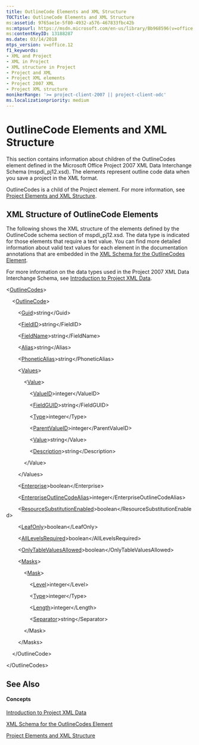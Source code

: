 ```yaml
---
title: OutlineCode Elements and XML Structure
TOCTitle: OutlineCode Elements and XML Structure
ms:assetid: 9765ae1e-5f80-4932-a576-467833fbc42b
ms:mtpsurl: https://msdn.microsoft.com/en-us/library/Bb968596(v=office.12)
ms:contentKeyID: 13188287
ms.date: 03/14/2018
mtps_version: v=office.12
f1_keywords:
- XML and Project
- XML in Project
- XML structure in Project
- Project and XML
- Project XML elements
- Project 2007 XML
- Project XML structure
monikerRange: '>= project-client-2007 || project-client-odc'
ms.localizationpriority: medium
---
```


# OutlineCode Elements and XML Structure




This section contains information about children of the OutlineCodes element defined in the Microsoft Office Project 2007 XML Data Interchange Schema (mspdi\_pj12.xsd). The elements represent outline code data when you save a project in the XML format.

OutlineCodes is a child of the Project element. For more information, see [Project Elements and XML Structure](project-elements-and-xml-structure.md).

## XML Structure of OutlineCode Elements

The following shows the XML structure of the elements defined by the OutlineCode schema section of mspdi\_pj12.xsd. The data type is indicated for those elements that require a text value. You can find more detailed information about valid text values for each element in the documentation annotations that are embedded in the [XML Schema for the OutlineCodes Element](xml-schema-for-the-outlinecodes-element.md).

For more information on the data types used in the Project 2007 XML Data Interchange Schema, see [Introduction to Project XML Data](introduction-to-project-xml-data.md).

\<[OutlineCodes](outlinecodes-element.md)\>

    \<[OutlineCode](outlinecode-element.md)\>

        \<[Guid](guid-element-multiple-parents.md)\>string\</Guid\>

        \<[FieldID](fieldid-element.md)\>string\</FieldID\>

        \<[FieldName](fieldname-element.md)\>string\</FieldName\>

        \<[Alias](alias-element.md)\>string\</Alias\>

        \<[PhoneticAlias](phoneticalias-element.md)\>string\</PhoneticAlias\>

        \<[Values](values-element.md)\>

            \<[Value](value-element.md)\>

                \<[ValueID](valueid-element.md)\>integer\</ValueID\>

                \<[FieldGUID](fieldguid-element.md)\>string\</FieldGUID\>

                \<[Type](type-element-multiple-parents.md)\>integer\</Type\>

                \<[ParentValueID](parentvalueid-element.md)\>integer\</ParentValueID\>

                \<[Value](value-element.md)\>string\</Value\>

                \<[Description](description-element.md)\>string\</Description\>

            \</Value\>

        \</Values\>

        \<[Enterprise](enterprise-element.md)\>boolean\</Enterprise\>

        \<[EnterpriseOutlineCodeAlias](enterpriseoutlinecodealias-element.md)\>integer\</EnterpriseOutlineCodeAlias\>

        \<[ResourceSubstitutionEnabled](resourcesubstitutionenabled-element.md)\>boolean\</ResourceSubstitutionEnabled\>

        \<[LeafOnly](leafonly-element.md)\>boolean\</LeafOnly\>

        \<[AllLevelsRequired](alllevelsrequired-element.md)\>boolean\</AllLevelsRequired\>

        \<[OnlyTableValuesAllowed](onlytablevaluesallowed-element.md)\>boolean\</OnlyTableValuesAllowed\>

        \<[Masks](masks-element.md)\>

            \<[Mask](mask-element.md)\>

                \<[Level](level-element.md)\>integer\</Level\>

                \<[Type](type-element-multiple-parents.md)\>integer\</Type\>

                \<[Length](length-element.md)\>integer\</Length\>

                \<[Separator](separator-element.md)\>string\</Separator\>

            \</Mask\>

        \</Masks\>

    \</OutlineCode\>

\</OutlineCodes\>

## See Also

#### Concepts

[Introduction to Project XML Data](introduction-to-project-xml-data.md)

[XML Schema for the OutlineCodes Element](xml-schema-for-the-outlinecodes-element.md)

[Project Elements and XML Structure](project-elements-and-xml-structure.md)


